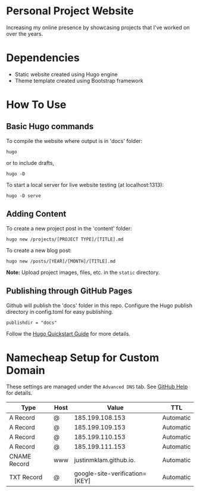 # Personal Project Website
Increasing my online presence by showcasing projects that I've worked on over the years. 

# Dependencies
+ Static website created using Hugo engine
+ Theme template created using Bootstrap framework

# How To Use
## Basic Hugo commands
To compile the website where output is in 'docs' folder:
```
hugo
```
or to include drafts,
```
hugo -D
```
To start a local server for live website testing (at localhost:1313):
```
hugo -D serve
```
## Adding Content
To create a new project post in the 'content' folder:
```
hugo new /projects/[PROJECT TYPE]/[TITLE].md
```
To create a new blog post:
```
hugo new /posts/[YEAR]/[MONTH]/[TITLE].md
```
__Note:__ Upload project images, files, etc. in the `static` directory.

## Publishing through GitHub Pages
Github will publish the 'docs' folder in this repo. Configure the Hugo publish directory in config.toml for easy publishing. 

```
publishdir = "docs"
```

Follow the [Hugo Quickstart Guide](https://gohugo.io/overview/quickstart/) for more details.

# Namecheap Setup for Custom Domain
These settings are managed under the `Advanced DNS` tab. See [GitHub Help](https://help.github.com/en/articles/setting-up-an-apex-domain#configuring-a-records-with-your-dns-provider) for details.

| Type | Host | Value | TTL |
|---|---|---|---|
| A Record | @ | 185.199.108.153 | Automatic |
| A Record | @ | 185.199.109.153 | Automatic |
| A Record | @ | 185.199.110.153 | Automatic |
| A Record | @ | 185.199.111.153 | Automatic |
| CNAME Record | www | justinmklam.github.io. | Automatic |
| TXT Record | @ | google-site-verification=[KEY] | Automatic |
